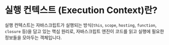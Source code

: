 # 실행 컨텍스트 (Execution Context)란?

실행 컨텍스트는 자바스크립트가 실행되는 방식(`this`, `scope`, `hosting`, `function`, `closure` 등)을 담고 있는 핵심 원리로, 자바스크립트 엔진이 코드를 읽고 실행에 필요한 정보들을 모아두는 객체입니다.





